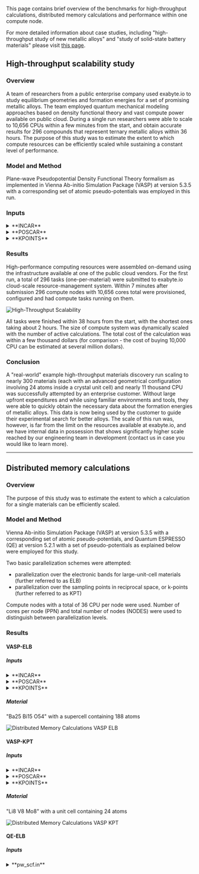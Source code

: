 <!-- by MM -->

This page contains brief overview of the benchmarks for high-throughput calculations, distributed memory calculations and performance within one compute node.

For more detailed information about case studies, including "high-throughput study of new metallic alloys" and "study of solid-state battery materials" please visit [this page](https://exabyte.io/#case-study).

## High-throughput scalability study

### Overview

A team of researchers from a public enterprise company used exabyte.io to study equilibrium geometries and formation energies for a set of promising metallic alloys. The team employed quantum mechanical modeling approaches based on density functional theory and vast compute power available on public cloud. During a single run researchers were able to scale to 10,656 CPUs within a few minutes from the start, and obtain accurate results for 296 compounds that represent ternary metallic alloys within 36 hours. The purpose of this study was to estimate the extent to which compute resources can be efficiently scaled while sustaining a constant level of performance.

### Model and Method

Plane-wave Pseudopotential Density Functional Theory formalism as implemented in Vienna Ab-initio Simulation Package (VASP) at version 5.3.5 with a corresponding set of atomic pseudo-potentials was employed in this run.

<!-- ### Visualization

Below is an example visualization of a structure employed in this run.

![High-Throughput Scalability Structure](../images/HighThroughputScalabilityStructure.png "High-Throughput Scalability Structure")
 -->

### Inputs

<details>
    <summary>**INCAR**</summary>
```
ALGO = Normal
EDIFF = 0.0001
ENCUT = 520
IBRION = 2
ICHARG = 1
ISIF = 3
ISMEAR = 1
ISPIN = 2
LORBIT = 11
LREAL = Auto
LWAVE = False
MAGMOM = 24*0.6
NELM = 100
NPAR = 1
NSW = 50
PREC = Accurate
SIGMA = 0.2
```
</details>

<details>
    <summary>**POSCAR**</summary>
```
Li8 Al8 Cu8
1.0
11.687317 3.895772 -3.895772
-11.687317 3.895772 -3.895772
0.000000 1.947886 1.947886
Al Cu Li
8 8 8
direct
0.666667 0.333333 1.000000 Al
0.958333 0.791667 0.500000 Al
0.500000 0.500000 1.000000 Al
0.208333 0.041667 0.500000 Al
0.583333 0.916667 1.000000 Al
0.333333 0.666667 1.000000 Al
0.291667 0.458333 0.500000 Al
0.125000 0.625000 0.500000 Al
0.916667 0.583333 1.000000 Cu
0.875000 0.375000 0.500000 Cu
0.625000 0.125000 0.500000 Cu
0.750000 0.750000 1.000000 Cu
0.458333 0.291667 0.500000 Cu
0.791667 0.958333 0.500000 Cu
0.083333 0.416667 1.000000 Cu
0.375000 0.875000 0.500000 Cu
0.833333 0.166667 1.000000 Li
0.416667 0.083333 1.000000 Li
0.708333 0.541667 0.500000 Li
0.250000 0.250000 1.000000 Li
1.000000 1.000000 1.000000 Li
0.541667 0.708333 0.500000 Li
0.041667 0.208333 0.500000 Li
0.166667 0.833333 1.000000 Li
```
</details>

<details>
    <summary>**KPOINTS**</summary>
```
0
Gamma
1 1 2
```
</details>


### Results

High-performance computing resources were assembled on-demand using the infrastructure available at one of the public cloud vendors. For the first run, a total of 296 tasks (one-per-material) were submitted to exabyte.io cloud-scale resource-management system. Within 7 minutes after submission 296 compute nodes with 10,656 cores total were provisioned, configured and had compute tasks running on them.

![High-Throughput Scalability](../images/HighThroughputScalability.png "High-Throughput Scalability")

All tasks were finished within 38 hours from the start, with the shortest ones taking about 2 hours. The size of compute system was dynamically scaled with the number of active calculations. The total cost of the calculation was within a few thousand dollars (for comparison - the cost of buying 10,000 CPU can be estimated at several million dollars).


### Conclusion

A "real-world" example high-throughput materials discovery run scaling to nearly 300 materials (each with an advanced geometrical configuration involving 24 atoms inside a crystal unit cell) and nearly 11 thousand CPU was successfully attempted by an enterprise customer. Without large upfront expenditures and while using familiar environments and tools, they were able to quickly obtain the necessary data about the formation energies of metallic alloys. This data is now being used by the customer to guide their experimental search for better alloys. The scale of this run was, however, is far from the limit on the resources available at exabyte.io, and we have internal data in possession that shows significantly higher scale reached by our engineering team in development (contact us in case you would like to learn more).

<hr>

## Distributed memory calculations

### Overview

The purpose of this study was to estimate the extent to which a calculation for a single materials can be efficiently scaled.


### Model and Method

Vienna Ab-initio Simulation Package (VASP) at version 5.3.5 with a corresponding set of atomic pseudo-potentials, and Quantum ESPRESSO (QE) at version 5.2.1 with a set of pseudo-potentials as explained below were employed for this study.

Two basic parallelization schemes were attempted:

* parallelization over the electronic bands for large-unit-cell materials (further referred to as ELB)
* parallelization over the sampling points in reciprocal space, or k-points (further referred to as  KPT)

Compute nodes with a total of 36 CPU per node were used. Number of cores per node (PPN) and total number of nodes (NODES) were used to distinguish between parallelization levels.

### Results

#### VASP-ELB

##### Inputs

<details>
    <summary>**INCAR**</summary>
```
ALGO = Normal
EDIFF = 0.0001
ENCUT = 520
ISIF = 3
ISMEAR = 0
SIGMA = 0.05
ISPIN = 1
LREAL = Auto
NELM = 10
PREC = Low
# Parallelism
NCORE = 1
LPLANE = .TRUE.
```
</details>

<details>
    <summary>**POSCAR**</summary>
```
50 Bi30 O108
1.0
10.866266 0.000000 -0.954010
0.000000 6.451345 0.000000
0.000000 0.000000 51.985082
Ba Bi O
50 30 108
direct
0.087932 0.000000 0.565368 Ba
0.625404 0.500000 0.646400 Ba
0.955413 0.000000 0.425732 Ba
0.340186 0.000000 0.950909 Ba
0.153840 0.500000 0.469477 Ba
0.259159 0.500000 0.126029 Ba
0.681472 0.000000 0.981631 Ba
0.125404 0.000000 0.646400 Ba
0.794831 0.500000 0.440241 Ba
0.516546 0.000000 0.318523 Ba
0.076763 0.000000 0.076531 Ba
0.949383 0.500000 0.174093 Ba
0.995789 0.000000 0.931988 Ba
0.333768 0.000000 0.512221 Ba
0.137082 0.000000 0.222918 Ba
0.653840 0.000000 0.469477 Ba
0.688638 0.500000 0.723868 Ba
0.592917 0.000000 0.821706 Ba
0.449383 0.000000 0.174093 Ba
0.385441 0.000000 0.029138 Ba
0.637082 0.500000 0.222918 Ba
0.220533 0.000000 0.365614 Ba
0.887847 0.000000 0.773393 Ba
0.720533 0.500000 0.365614 Ba
0.789340 0.000000 0.614796 Ba
0.495789 0.500000 0.931988 Ba
0.181472 0.500000 0.981631 Ba
0.576763 0.500000 0.076531 Ba
0.527676 0.000000 0.747544 Ba
0.824291 0.000000 0.272381 Ba
0.455413 0.500000 0.425732 Ba
0.980401 0.500000 0.668320 Ba
0.027676 0.500000 0.747544 Ba
0.294831 0.000000 0.440241 Ba
0.840186 0.500000 0.950909 Ba
0.833768 0.500000 0.512221 Ba
0.927808 0.000000 0.854454 Ba
0.759159 0.000000 0.126029 Ba
0.092917 0.500000 0.821706 Ba
0.885441 0.500000 0.029138 Ba
0.427808 0.500000 0.854454 Ba
0.781730 0.500000 0.873251 Ba
0.480401 0.000000 0.668320 Ba
0.324291 0.500000 0.272381 Ba
0.281730 0.000000 0.873251 Ba
0.289340 0.500000 0.614796 Ba
0.188638 0.000000 0.723868 Ba
0.016546 0.500000 0.318523 Ba
0.587932 0.500000 0.565368 Ba
0.387847 0.500000 0.773393 Ba
0.057887 0.500000 0.395436 Bi
0.104173 0.000000 0.150024 Bi
0.604173 0.500000 0.150024 Bi
0.796407 0.000000 0.199378 Bi
0.225563 0.500000 0.052079 Bi
0.711422 0.000000 0.545284 Bi
0.112287 0.500000 0.903014 Bi
0.362976 0.500000 0.349747 Bi
0.296407 0.500000 0.199378 Bi
0.987680 0.000000 0.497559 Bi
0.315493 0.500000 0.697781 Bi
0.487680 0.500000 0.497559 Bi
0.922161 0.500000 0.594720 Bi
0.219179 0.000000 0.800001 Bi
0.540108 0.500000 0.002942 Bi
0.416930 0.000000 0.101077 Bi
0.484071 0.000000 0.248330 Bi
0.984071 0.500000 0.248330 Bi
0.725563 0.000000 0.052079 Bi
0.916930 0.500000 0.101077 Bi
0.422161 0.000000 0.594720 Bi
0.815493 0.000000 0.697781 Bi
0.557887 0.000000 0.395436 Bi
0.612287 0.000000 0.903014 Bi
0.040108 0.000000 0.002942 Bi
0.719179 0.500000 0.800001 Bi
0.676341 0.500000 0.298016 Bi
0.862976 0.000000 0.349747 Bi
0.176341 0.000000 0.298016 Bi
0.211422 0.500000 0.545284 Bi
0.478903 0.264076 0.975105 O
0.794009 0.743545 0.574401 O
0.433687 0.500000 0.670087 O
0.969858 0.279329 0.892025 O
0.179468 0.726829 0.684315 O
0.580036 0.241791 0.275058 O
0.501386 0.243805 0.126414 O
0.478349 0.764772 0.625843 O
0.379555 0.276752 0.725560 O
0.824942 0.500000 0.768163 O
0.215931 0.000000 0.987806 O
0.693680 0.229357 0.927680 O
0.134064 0.729656 0.424188 O
0.203222 0.252815 0.174870 O
0.325390 0.000000 0.271903 O
0.304355 0.761555 0.828560 O
0.978349 0.264772 0.625843 O
0.105383 0.752738 0.029752 O
0.080036 0.741791 0.275058 O
0.168673 0.500000 0.363758 O
0.707662 0.000000 0.871018 O
0.304355 0.238445 0.828560 O
0.586903 0.000000 0.575600 O
0.469858 0.779329 0.892025 O
0.969858 0.720671 0.892025 O
0.879555 0.776752 0.725560 O
0.679468 0.773171 0.684315 O
0.879555 0.223248 0.725560 O
0.634064 0.770344 0.424188 O
0.469858 0.220671 0.892025 O
0.578142 0.259276 0.783096 O
0.328452 0.760817 0.075220 O
0.804355 0.261555 0.828560 O
0.379555 0.723248 0.725560 O
0.203222 0.747185 0.174870 O
0.794009 0.256455 0.574401 O
0.416818 0.257504 0.380306 O
0.294009 0.243545 0.574401 O
0.033750 0.000000 0.329333 O
0.679468 0.226829 0.684315 O
0.634064 0.229656 0.424188 O
0.102926 0.747133 0.524447 O
0.602926 0.752867 0.524447 O
0.102926 0.252867 0.524447 O
0.578142 0.740724 0.783096 O
0.828452 0.260817 0.075220 O
0.894263 0.755816 0.223836 O
0.602926 0.247133 0.524447 O
0.381754 0.263004 0.473798 O
0.792543 0.254627 0.323251 O
0.580036 0.758209 0.275058 O
0.916818 0.757504 0.380306 O
0.394263 0.255816 0.223836 O
0.193680 0.270643 0.927680 O
0.365823 0.500000 0.020410 O
0.394263 0.744184 0.223836 O
0.001386 0.256195 0.126414 O
0.634722 0.500000 0.474407 O
0.478903 0.735924 0.975105 O
0.078142 0.240724 0.783096 O
0.080036 0.258209 0.275058 O
0.292543 0.754627 0.323251 O
0.416818 0.742496 0.380306 O
0.082298 0.500000 0.080658 O
0.207662 0.500000 0.871018 O
0.645801 0.000000 0.224672 O
0.828452 0.739183 0.075220 O
0.605383 0.252738 0.029752 O
0.256293 0.000000 0.123311 O
0.134064 0.270344 0.424188 O
0.978903 0.235924 0.975105 O
0.086903 0.500000 0.575600 O
0.478349 0.235228 0.625843 O
0.693680 0.770643 0.927680 O
0.881754 0.236996 0.473798 O
0.605383 0.747262 0.029752 O
0.978903 0.764076 0.975105 O
0.328452 0.239183 0.075220 O
0.865823 0.000000 0.020410 O
0.145801 0.500000 0.224672 O
0.105383 0.247262 0.029752 O
0.294009 0.756455 0.574401 O
0.533750 0.500000 0.329333 O
0.804355 0.738445 0.828560 O
0.582298 0.000000 0.080658 O
0.179468 0.273171 0.684315 O
0.078142 0.759276 0.783096 O
0.451725 0.500000 0.175704 O
0.292543 0.245373 0.323251 O
0.703222 0.247185 0.174870 O
0.881754 0.763004 0.473798 O
0.792543 0.745373 0.323251 O
0.134722 0.000000 0.474407 O
0.756293 0.500000 0.123311 O
0.703222 0.752815 0.174870 O
0.381754 0.736996 0.473798 O
0.715931 0.500000 0.987806 O
0.894263 0.244184 0.223836 O
0.916818 0.242496 0.380306 O
0.933687 0.000000 0.670087 O
0.324942 0.000000 0.768163 O
0.193680 0.729357 0.927680 O
0.501386 0.756195 0.126414 O
0.825390 0.500000 0.271903 O
0.668673 0.000000 0.363758 O
0.978349 0.735228 0.625843 O
0.001386 0.743805 0.126414 O
0.951725 0.000000 0.175704 O
```
</details>

<details>
    <summary>**KPOINTS**</summary>
```
0
Gamma
1 1 2
```
</details>

##### Material

"Ba25 Bi15 O54" with a supercell containing 188 atoms

![Distributed Memory Calculations VASP ELB](../images/DistributedMemoryCalculationsVASPELB.png "Distributed Memory Calculations VASP ELB")

#### VASP-KPT

##### Inputs

<details>
    <summary>**INCAR**</summary>
```
ALGO = Normal
EDIFF = 0.0001
ENCUT = 520
IBRION = 2
ICHARG = 1
ISIF = 3
ISMEAR = 1
ISPIN = 2
LORBIT = 11
LREAL = Auto
LWAVE = False
MAGMOM = 8*0.6 16*5
NELM = 100
NCORE = 1
KPAR = 1
NSW = 1
PREC = Med
SIGMA = 0.2
```
</details>

<details>
    <summary>**POSCAR**</summary>
```
Li8 V8 Mo8
1.0
11.788818 3.929606 -3.929606
-11.788818 3.929606 -3.929606
0.000000 1.964803 1.964803
Li V Mo
8 8 8
direct
0.666667 0.333333 1.000000 Li
0.958333 0.791667 0.500000 Li
0.500000 0.500000 1.000000 Li
0.208333 0.041667 0.500000 Li
0.583333 0.916667 1.000000 Li
0.333333 0.666667 1.000000 Li
0.291667 0.458333 0.500000 Li
0.125000 0.625000 0.500000 Li
0.916667 0.583333 1.000000 V
0.875000 0.375000 0.500000 V
0.625000 0.125000 0.500000 V
0.750000 0.750000 1.000000 V
0.458333 0.291667 0.500000 V
0.791667 0.958333 0.500000 V
0.083333 0.416667 1.000000 V
0.375000 0.875000 0.500000 V
0.833333 0.166667 1.000000 Mo
0.416667 0.083333 1.000000 Mo
0.708333 0.541667 0.500000 Mo
0.250000 0.250000 1.000000 Mo
1.000000 1.000000 1.000000 Mo
0.541667 0.708333 0.500000 Mo
0.041667 0.208333 0.500000 Mo
0.166667 0.833333 1.000000 Mo
```
</details>

<details>
    <summary>**KPOINTS**</summary>
```
0
Gamma
1 1 2
```
</details>

##### Material

"Li8 V8 Mo8" with a unit cell containing 24 atoms

![Distributed Memory Calculations VASP KPT](../images/DistributedMemoryCalculationsVASPKPT.png "Distributed Memory Calculations VASP KPT")

#### QE-ELB

##### Inputs

<details>
    <summary>**pw_scf.in**</summary>
```
&CONTROL
  title = ' DEISA pw benchmark ',
  calculation = 'scf',
  restart_mode = 'from_scratch', ! 'restart',
  tprnfor = .TRUE.,
  etot_conv_thr = 1.d-5,
  prefix = 'ausurf'
  pseudo_dir = './'
  outdir = './out/'
/

&SYSTEM
  ibrav = 8,
  celldm(1) = 38.7583,
  celldm(2) = 0.494393,
  celldm(3) = 1.569966,
  nat = 112,
  ntyp = 1,
  nbnd = 800,
  ecutwfc = 10.0,
  ecutrho = 100.0,
  occupations='smearing', smearing='marzari-vanderbilt', degauss=0.05
/

&ELECTRONS
    diagonalization='david'
    mixing_beta = 0.7
/

&IONS
  ion_dynamics = 'none',
/

&CELL
  cell_dynamics = 'none',
/

ATOMIC_SPECIES
 AU  196.96  Au.pbe-nd-van.UPF

K_POINTS (automatic)
2 2 1 1 1 0

ATOMIC_POSITIONS (angstrom)
AU       29.285000       40.578999        7.173000
AU       29.285000       35.511002        7.173000
AU       32.214001       40.578999        7.173000
AU       32.214001       35.511002        7.173000
AU       35.141998       40.578999        7.173000
AU       35.141998       35.511002        7.173000
AU       38.070999       40.578999        7.173000
AU       38.070999       35.511002        7.173000
AU       40.999001       40.578999        7.173000
AU       40.999001       35.511002        7.173000
AU       43.928001       40.578999        7.173000
AU       43.928001       35.511002        7.173000
AU       46.855999       40.578999        7.173000
AU       46.855999       35.511002        7.173000
AU       29.285000       42.270000        4.782000
AU       29.285000       37.202000        4.782000
AU       32.214001       42.270000        4.782000
AU       32.214001       37.202000        4.782000
AU       35.141998       42.270000        4.782000
AU       35.141998       37.202000        4.782000
AU       38.070999       42.270000        4.782000
AU       38.070999       37.202000        4.782000
AU       40.999001       42.270000        4.782000
AU       40.999001       37.202000        4.782000
AU       43.928001       42.270000        4.782000
AU       43.928001       37.202000        4.782000
AU       46.855999       42.270000        4.782000
AU       46.855999       37.202000        4.782000
AU       30.749001       43.115002        7.173000
AU       30.749001       38.047001        7.173000
AU       33.678001       43.115002        7.173000
AU       33.678001       38.047001        7.173000
AU       36.605999       43.115002        7.173000
AU       36.605999       38.047001        7.173000
AU       39.535000       43.115002        7.173000
AU       39.535000       38.047001        7.173000
AU       42.464001       43.115002        7.173000
AU       42.464001       38.047001        7.173000
AU       45.391998       43.115002        7.173000
AU       45.391998       38.047001        7.173000
AU       48.320999       43.115002        7.173000
AU       48.320999       38.047001        7.173000
AU       30.749001       34.666000        4.782000
AU       30.749001       39.737999        4.782000
AU       33.678001       34.666000        4.782000
AU       33.678001       39.737999        4.782000
AU       36.605999       34.666000        4.782000
AU       36.605999       39.737999        4.782000
AU       39.535000       34.666000        4.782000
AU       39.535000       39.737999        4.782000
AU       42.464001       34.666000        4.782000
AU       42.464001       39.737999        4.782000
AU       45.391998       34.666000        4.782000
AU       45.391998       39.737999        4.782000
AU       48.320999       34.666000        4.782000
AU       48.320999       39.737999        4.782000
AU       29.285000       40.578999        0.000000
AU       29.285000       35.511002        0.000000
AU       32.214001       40.578999        0.000000
AU       32.214001       35.511002        0.000000
AU       35.141998       40.578999        0.000000
AU       35.141998       35.511002        0.000000
AU       38.070999       40.578999        0.000000
AU       38.070999       35.511002        0.000000
AU       40.999001       40.578999        0.000000
AU       40.999001       35.511002        0.000000
AU       43.928001       40.578999        0.000000
AU       43.928001       35.511002        0.000000
AU       46.855999       40.578999        0.000000
AU       46.855999       35.511002        0.000000
AU       30.749001       41.424000        2.391000
AU       30.749001       36.355999        2.391000
AU       33.678001       41.424000        2.391000
AU       33.678001       36.355999        2.391000
AU       36.605999       41.424000        2.391000
AU       36.605999       36.355999        2.391000
AU       39.535000       41.424000        2.391000
AU       39.535000       36.355999        2.391000
AU       42.464001       41.424000        2.391000
AU       42.464001       36.355999        2.391000
AU       45.391998       41.424000        2.391000
AU       45.391998       36.355999        2.391000
AU       48.320999       41.424000        2.391000
AU       48.320999       36.355999        2.391000
AU       29.285000       43.959999        2.391000
AU       29.285000       38.893002        2.391000
AU       32.214001       43.959999        2.391000
AU       32.214001       38.893002        2.391000
AU       35.141998       43.959999        2.391000
AU       35.141998       38.893002        2.391000
AU       38.070999       43.959999        2.391000
AU       38.070999       38.893002        2.391000
AU       40.999001       43.959999        2.391000
AU       40.999001       38.893002        2.391000
AU       43.928001       43.959999        2.391000
AU       43.928001       38.893002        2.391000
AU       46.855999       43.959999        2.391000
AU       46.855999       38.893002        2.391000
AU       30.749001       43.115002        0.000000
AU       30.749001       38.047001        0.000000
AU       33.678001       43.115002        0.000000
AU       33.678001       38.047001        0.000000
AU       36.605999       43.115002        0.000000
AU       36.605999       38.047001        0.000000
AU       39.535000       43.115002        0.000000
AU       39.535000       38.047001        0.000000
AU       42.464001       43.115002        0.000000
AU       42.464001       38.047001        0.000000
AU       45.391998       43.115002        0.000000
AU       45.391998       38.047001        0.000000
AU       48.320999       43.115002        0.000000
AU       48.320999       38.047001        0.000000
```
</details>

##### Material

Aluminum surface containing 112 atoms

![Distributed Memory Calculations QE ELB](../images/DistributedMemoryCalculationsQEELB.png "Distributed Memory Calculations QE ELB")

#### QE-KPT

##### Inputs

<details>
    <summary>**pw_scf.in**</summary>
```
&control
    calculation='scf'
    restart_mode='from_scratch'
    wf_collect = .true.
    prefix='FeSe_bs'
    pseudo_dir = './'
    outdir='./tmp'
    tprnfor = .true.
    tstress = .true.
    !nosym = .true.
 /
 &system
    ibrav = 6
    celldm(1) = 7.114
    celldm(3) = 5.8624
    nat = 4
    ntyp = 3
    ecutwfc = 40
    ecutrho = 400
    occupations='smearing'
    smearing='methfessel-paxton',
    degauss=0.025
    !nspin = 2
    starting_magnetization(1) = 0.10
    starting_magnetization(2) = -0.10
    !la2F = .true.
    nbnd = 45
    !nosym = .true.
 /
 &electrons
    diagonalization='cg'
    mixing_beta = 0.5
    conv_thr =  1.0d-10
 /
 &ions
 ion_dynamics = 'bfgs'
/
 &cell
 cell_dynamics = 'bfgs'
 cell_dofree = 'xy'
/

ATOMIC_SPECIES
  Fe1 55.845    fe_pbe_gbrv_1.5.upf
  Fe2 55.845    fe_pbe_gbrv_1.5.upf
  Se  78.960    se_pbe_gbrv_1.0.upf
ATOMIC_POSITIONS crystal
Fe1      0.750000000   0.250000000   0.000000000
Se       0.250000000   0.250000000   0.063815979
Se       0.750000000   0.750000000  -0.063815979
Fe2      0.250000000   0.750000000   0.000000000
K_POINTS automatic
32 32 1 0 0 0
```
</details>

##### Material

FeSe monolayer with 4 atoms

![Distributed Memory Calculations QE KPT](../images/DistributedMemoryCalculationsQEKPT.png "Distributed Memory Calculations QE KOT")


### Conclusions

* VASP and QE were studied for scalability for a single material - single calculation,
* K-point sampling based parallelization appears to be feasible and scales efficiently up to 16 nodes,
* Parallelization over the electronic bands for the cases studied shows efficient scalability up to 4 nodes for VASP, for QE an adjustment of parallelization parameters is necessary to reach efficient parallelization over electronic bands.

<hr>

## Cloud vendors performance comparison

Exabyte.io utilizes multiple cloud vendors resources to provide users with a large scale computing infrastructure. Since Each cloud provider uses a specific type of resources, applications performance vary on different cloud vendors. For the sake of simplicity, a short VASP calculation utilizing 1 CPU with the following characteristics was used to compare the performance of four cloud providers, AWS, Rackspace, SoftLayer and Microsoft Azure.

### Model and Method

Plane-wave Pseudopotential Density Functional Theory formalism as implemented in Vienna Ab-initio Simulation Package (VASP) at version 5.3.5 with a corresponding set of atomic pseudo-potentials was employed in this run.

### Inputs

<details>
    <summary>**INCAR**</summary>
```
SYSTEM = Si
!!
NWRITE = 2
IALGO = 48
NELM = 13
ENMAX = 140 eV
IALGO = -1
NELMIN = 3
NELMDL = 7
NSIM = 4
LREAL = .TRUE.
BMIX = 2.5
ISYM = 0
EDIFF = 1E-4
LWAVE = .FALSE.
LCHARG = .FALSE.
!!
NSW = 0
POTIM = 5.00
TEBEG = 423
!!
ISMEAR = 1
SIGMA = 0.1
EMIN = -15
EMAX = 0
```
</details>

<details>
    <summary>**POSCAR**</summary>
```
Silicon8
1.0
5.468728 0.000000 0.000000
0.000000 5.468728 0.000000
0.000000 0.000000 5.468728
Si
8
direct
0.250000 0.250000 0.250000 Si
0.750000 0.750000 0.250000 Si
0.500000 0.500000 0.000000 Si
0.000000 0.500000 0.500000 Si
0.250000 0.750000 0.750000 Si
0.000000 0.000000 0.000000 Si
0.750000 0.250000 0.750000 Si
0.500000 0.000000 0.500000 Si
```
</details>

<details>
    <summary>**KPOINTS**</summary>
```
Automatic mesh
0
Gamma
  8  8  8
  0.  0.  0.
```
</details>

### Results

|Provider  |CPU                                      |Memory (GB) |Disk (GB) |Bandwidth (Gbps) |Runtime (sec)|
|:---------|:---------------------------------------:|:---------:|:-------:|:--------------:|:---------------:|
|AWS       |36 core, Intel Xeon E5-2666-v3, 2.90GHz |60         |10       |10              |37.8             |
|Azure     |16 core, Intel Xeon E5-2673-v3, 2.40GHz |32         |256      |10              |43.5             |
|Rackspace |32 core, Intel Xeon E5-2680-v2, 2.80GHz |60         |50       |5               |49               |
|Softlayer |32 core, Intel Xeon E5-2650-v0, 2.00GHz |64         |25       |1               |89.5             |
